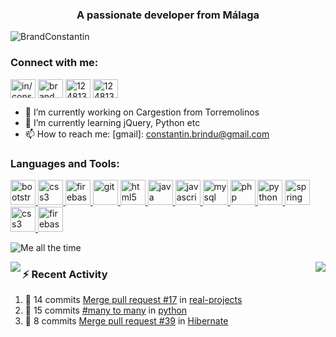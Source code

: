<!-- 
[![banner](./images/BannerImg.svg)](https://caspertheghost.me)
[![Header](https://raw.githubusercontent.com/zaifastafa/zaifastafa/master/assets/header.jpeg "Header")](https://huzaifamustafa.com/)
-->

<h3 align="center">A passionate developer from Málaga</h3>

<p align="right" style="display:inline"> <img src="https://komarev.com/ghpvc/?username=BrandConstantin" alt="BrandConstantin" /> </p>

<h3 align="left">Connect with me:</h3>
<p align="left" style="display:inline">
<a href="https://linkedin.com/in/in/constantin-brindusoiu/" target="blank"><img align="center" src="https://cdn.jsdelivr.net/npm/simple-icons@3.0.1/icons/linkedin.svg" alt="in/constantin-brindusoiu/" height="30" width="40" /></a>
<a href="https://www.hackerrank.com/brand_constantin" target="blank"><img align="center" src="https://cdn.jsdelivr.net/npm/simple-icons@3.0.1/icons/hackerrank.svg" alt="brand_constantin" height="30" width="40" /></a>
  <a href="https://stackoverflow.com/users/8719215/brandconstantin" target="blank"><img align="center" src="https://cdn.jsdelivr.net/npm/simple-icons@3.0.1/icons/stackoverflow.svg" alt="1248133" height="30" width="40" /></a>
    <a href="https://profile.codersrank.io/user/brandconstantin" target="blank"><img align="center" src="https://cdn.jsdelivr.net/npm/simple-icons@3.0.1/icons/codersrank.svg" alt="1248133" height="30" width="40" /></a>
</p>

<!--
**BrandConstantin/BrandConstantin** is a ✨ _special_ ✨ repository because its `README.md` (this file) appears on your GitHub profile.
Here are some ideas to get you started:-->
- 🔭 I’m currently working on Cargestion from Torremolinos
- 🌱 I’m currently learning jQuery, Python etc
- 📫 How to reach me: [gmail]: constantin.brindu@gmail.com
<!-- - 👯 I’m looking to collaborate on ... 
- 🤔 I’m looking for help with ... 
- 💬 Ask me about ...
- 😄 Pronouns: ...
- ⚡ Fun fact: ...-->

<!-- [![Header](https://raw.githubusercontent.com/th3c0d3br34ker/th3c0d3br34ker/master/code.gif)](https://github.com/BrandConstantin?tab=repositories) -->

<!--
the original project  https://github.com/anuraghazra/github-readme-stats#customization
-->


<h3 align="left">Languages and Tools:</h3>
<p align="left">
<a href="https://getbootstrap.com" target="_blank"> <img src="https://devicons.github.io/devicon/devicon.git/icons/bootstrap/bootstrap-plain.svg" alt="bootstrap" width="40" height="40"/> </a> <a href="https://www.w3schools.com/css/" target="_blank"> <img src="https://devicons.github.io/devicon/devicon.git/icons/css3/css3-original-wordmark.svg" alt="css3" width="40" height="40"/> </a> <a href="https://firebase.google.com/" target="_blank"> <img src="https://www.vectorlogo.zone/logos/firebase/firebase-icon.svg" alt="firebase" width="40" height="40"/> </a> <a href="https://git-scm.com/" target="_blank"> <img src="https://www.vectorlogo.zone/logos/git-scm/git-scm-icon.svg" alt="git" width="40" height="40"/> </a> <a href="https://www.w3.org/html/" target="_blank"> <img src="https://devicons.github.io/devicon/devicon.git/icons/html5/html5-original-wordmark.svg" alt="html5" width="40" height="40"/> </a> <a href="https://www.java.com" target="_blank"> <img src="https://devicons.github.io/devicon/devicon.git/icons/java/java-original-wordmark.svg" alt="java" width="40" height="40"/> </a> <a href="https://developer.mozilla.org/en-US/docs/Web/JavaScript" target="_blank"> <img src="https://devicons.github.io/devicon/devicon.git/icons/javascript/javascript-original.svg" alt="javascript" width="40" height="40"/> </a> <a href="https://www.mysql.com/" target="_blank"> <img src="https://devicons.github.io/devicon/devicon.git/icons/mysql/mysql-original-wordmark.svg" alt="mysql" width="40" height="40"/> </a> <a href="https://www.php.net" target="_blank"> <img src="https://devicons.github.io/devicon/devicon.git/icons/php/php-original.svg" alt="php" width="40" height="40"/> </a> <a href="https://www.python.org" target="_blank"> <img src="https://devicons.github.io/devicon/devicon.git/icons/python/python-original.svg" alt="python" width="40" height="40"/> </a> <a href="https://spring.io/" target="_blank"> <img src="https://www.vectorlogo.zone/logos/springio/springio-icon.svg" alt="spring" width="40" height="40"/> </a> <a href="https://www.w3schools.com/css/" target="_blank"> <img src="https://devicons.github.io/devicon/devicon.git/icons/css3/css3-original-wordmark.svg" alt="css3" width="40" height="40"/> </a><a href="https://firebase.google.com/" target="_blank"> <img src="https://www.vectorlogo.zone/logos/firebase/firebase-icon.svg" alt="firebase" width="40" height="40"/> </a>
</p>



<img align="center" src="https://raw.githubusercontent.com/th3c0d3br34ker/th3c0d3br34ker/master/code.gif" title="Me all the time"/>





<p align="left">
  <a href="https://github.com/BrandConstantin?tab=repositories">
    <img align="left" src="https://github-readme-stats.vercel.app/api/top-langs/?username=BrandConstantin&langs_count=8" />
  </a>
</p>
<p align="right">
  <a href="https://github.com/BrandConstantin?tab=repositories">
    <img align="right" src="https://github-readme-stats.vercel.app/api?username=BrandConstantin&show_icons=true&theme=gruvbox" />
  </a>
</p>

### ⚡ Recent Activity
1. 🎉 14 commits [Merge pull request #17](https://github.com/BrandConstantin/real-projects/commit/e1c077faaa03707ee1d2ff4726ee0e2e6ed6c379) in [real-projects](https://github.com/BrandConstantin/real-projects)
2. 💪 15 commits [#many to many](https://github.com/BrandConstantin/python/commit/4f30891ec197d147c464e451144f7e8e001afcc5) in [python](https://github.com/BrandConstantin/python)
3. 🎉 8 commits [Merge pull request #39](https://github.com/BrandConstantin/Hibernate/commit/9cb308c8fc848b70637728eb5d3ae73ff457a5a1) in [Hibernate](https://github.com/BrandConstantin/Hibernate)

<!--[![BrandConstantin wakatime stats](https://github-readme-stats.vercel.app/api/wakatime?username=BrandConstantin)](https://github.com/BrandConstantin?tab=repositories)-->

<!--
## 🔧 Technologies & Tools
<!-- https://shields.io 
![](https://img.shields.io/badge/Editor-IntelliJ_IDEA-informational?style=for-the-badge&logo=intellij-idea&logoColor=white&color=orange)
![](https://img.shields.io/badge/Code-Python-informational?style=for-the-badge&logo=python&logoColor=white&color=orange)
![](https://img.shields.io/badge/Code-JavaScript-informational?style=for-the-badge&logo=javascript&logoColor=white&color=orange)
![](https://img.shields.io/badge/Code-Java-informational?style=for-the-badge&logo=java&logoColor=white&color=orange)
![](https://img.shields.io/badge/Code-PHP-informational?style=for-the-badge&logo=php&logoColor=white&color=orange)
-->

